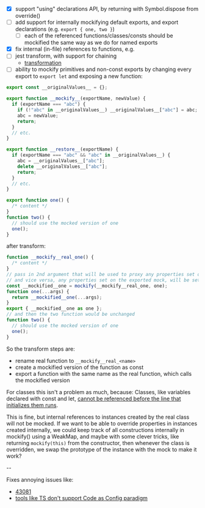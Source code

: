 - [x] support "using" declarations API, by returning with Symbol.dispose from override()
- [ ] add support for internally mockifying default exports, and export declarations (e.g. `export { one, two }`)
  - [ ] each of the referenced functions/classes/consts should be mockified the same way as we do for named exports
- [x] fix internal (in-file) references to functions, e.g.
- [ ] jest transform, with support for chaining
  - [transformation](https://jestjs.io/docs/code-transformation)
- [ ] ability to mockify primitives and non-const exports by changing every export to `export let` and exposing a new function:

```js
export const __originalValues__ = {};

export function __mockify__(exportName, newValue) {
  if (exportName === "abc") {
    if (!"abc" in __originalValues__) __originalValues__["abc"] = abc;
    abc = newValue;
    return;
  }
  // etc.
}

export function __restore__(exportName) {
  if (exportName === "abc" && "abc" in __originalValues__) {
    abc = __originalValues__["abc"];
    delete __originalValues__["abc"];
    return;
  }
  // etc.
}
```

```js
export function one() {
  /* content */
}
function two() {
  // should use the mocked version of one
  one();
}
```

after transform:

```js
function __mockify__real_one() {
  /* content */
}
// pass in 2nd argument that will be used to proxy any properties set on the wrapper function in the context of the file
// and vice versa, any properties set on the exported mock, will be set on the wrapper function
const __mockified__one = mockify(__mockify__real_one, one);
function one(...args) {
  return __mockified__one(...args);
}
export { __mockified__one as one };
// and then the two function would be unchanged
function two() {
  // should use the mocked version of one
  one();
}
```

So the transform steps are:

- rename real function to `__mockify__real_<name>`
- create a mockified version of the function as const
- export a function with the same name as the real function, which calls the mockified version

For classes this isn't a problem as much, because:
Classes, like variables declared with const and let, [cannot be referenced before the line that initializes them runs](https://stackoverflow.com/questions/35537619/why-are-es6-classes-not-hoisted/35537963#35537963).

This is fine, but internal references to instances created by the real class will not be mocked.
If we want to be able to override properties in instances created internally,
we could keep track of all constructions internally in mockify() using a WeakMap,
and maybe with some clever tricks, like returning `mockify(this)` from the constructor,
then whenever the class is overridden, we swap the prototype of the instance with the mock to make it work?

--

Fixes annoying issues like:

- [43081](https://github.com/microsoft/TypeScript/issues/43081)
- [tools like TS don't support Code as Config paradigm](https://github.com/microsoft/TypeScript/pull/58025)
